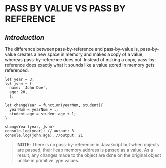 # PASS BY VALUE VS PASS BY REFERENCE

## _Introduction_
The difference between pass-by-reference and pass-by-value is, pass-by-value creates a new space in memory and makes a copy of a value, whereas pass-by-reference does not. Instead of making a copy, pass-by-reference does exactly what it sounds like a value stored in memory gets referenced.


```
let year = 3;
let john = {
  name: 'John Doe',
  age: 20,
  };
  
let changeYear = function(yearNum, student){
  yearNum = yearNum + 1;
  student.age = student.age + 1;
}

changeYear(year, john);
console.log(year); // output: 3
console.log(john.age); //output: 21
```

> **NOTE**: There is no pass-by-reference in JavaScript but when objects are passed, their heap memory address is passed as a value, As a result, any changes made to the object are done on the original object unlike in primitive type values.

